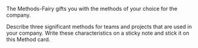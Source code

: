 The Methods-Fairy gifts you with the methods of your choice for the company.

Describe three significant methods for teams and projects that are used in your company. Write these characteristics on a sticky note and stick it on this Method card.
